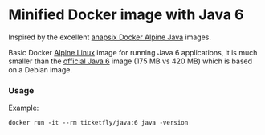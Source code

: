 # Minified Docker image with Java 6

Inspired by the excellent [anapsix Docker Alpine Java](https://github.com/anapsix/docker-alpine-java) images.

Basic Docker [Alpine Linux](https://hub.docker.com/_/alpine/) image for running Java 6 applications, it is much smaller than the [official Java 6](https://hub.docker.com/_/java/) image (175 MB vs 420 MB) which is based on a Debian image.

### Usage

Example:

`docker run -it --rm ticketfly/java:6 java -version`
